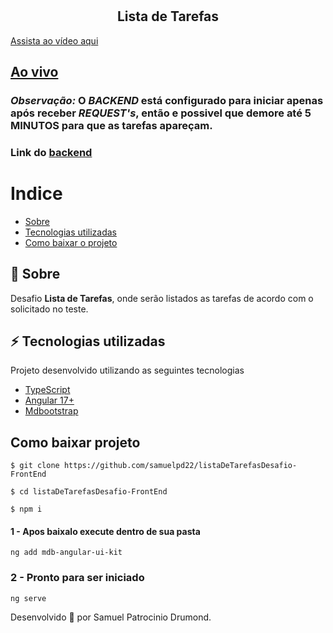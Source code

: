 <h1 align="center">
    <h2 align="center">Lista de Tarefas</h2>
    
</h1>

[Assista ao vídeo aqui](https://www.youtube.com/watch?v=098eXUc4_NI)


## [Ao vivo](https://livraria-sl-angular.vercel.app/)
### ***Observação:***  O ***BACKEND*** está configurado para iniciar apenas após receber ***REQUEST's***, então e possivel que demore até **5 MINUTOS** para que as tarefas apareçam.

### Link do [backend](https://github.com/samuelpd22/listaDeTarefasDesafio-BackEnd)


# Indice
- [Sobre](#-sobre)
- [Tecnologias utilizadas](#-Tecnologias-utilizadas)
- [Como baixar o projeto](#como-baixar-projeto)



## 📖 Sobre
Desafio **Lista de Tarefas**, onde serão listados as tarefas de acordo com o solicitado no teste.


## ⚡ Tecnologias utilizadas

Projeto desenvolvido utilizando as seguintes tecnologias
- [TypeScript](https://www.typescriptlang.org/)
- [Angular 17+](https://angular.dev/)
- [Mdbootstrap](https://mdbootstrap.com/) 

## Como baixar projeto

    $ git clone https://github.com/samuelpd22/listaDeTarefasDesafio-FrontEnd

    $ cd listaDeTarefasDesafio-FrontEnd

    $ npm i


#### 1 - Apos baixalo execute dentro de sua pasta

    ng add mdb-angular-ui-kit

### 2 - Pronto para ser iniciado

    ng serve


Desenvolvido 🤍 por Samuel Patrocinio Drumond.
